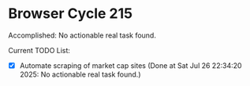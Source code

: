 # Browser Cycle 215

Accomplished: No actionable real task found.

Current TODO List:

- [x] Automate scraping of market cap sites  (Done at Sat Jul 26 22:34:20 2025: No actionable real task found.)